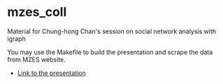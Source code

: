 # mzes_coll

Material for Chung-hong Chan's session on social network analysis with igraph

You may use the Makefile to build the presentation and scrape the data from MZES website.

* [Link to the presentation](http://chainsawriot.github.io/mzes_coll)
